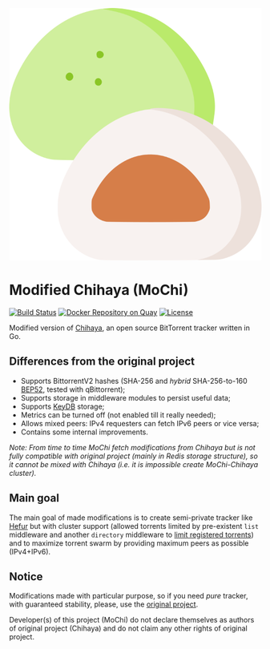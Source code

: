 ![Mochi (source image: https://www.flaticon.com/free-icon/mochi_5392004)](mochi.svg)

# Modified Chihaya (MoChi)

[![Build Status](https://github.com/sot-tech/mochi/workflows/Build%20&%20Test/badge.svg)](https://github.com/sot-tech/mochi/actions)
[![Docker Repository on Quay](https://quay.io/repository/eramde/mochi/status "Docker Repository on Quay")](https://quay.io/repository/eramde/mochi)
[![License](https://img.shields.io/badge/license-BSD-blue.svg)](https://opensource.org/licenses/BSD-2-Clause)

Modified version of [Chihaya](https://github.com/chihaya/chihaya), an open source BitTorrent tracker written in Go.

## Differences from the original project

* Supports BittorrentV2 hashes (SHA-256 and _hybrid_
  SHA-256-to-160 [BEP52](https://www.bittorrent.org/beps/bep_0052.html), tested with qBittorrent);
* Supports storage in middleware modules to persist useful data;
* Supports [KeyDB](https://keydb.dev) storage;
* Metrics can be turned off (not enabled till it really needed);
* Allows mixed peers: IPv4 requesters can fetch IPv6 peers or vice versa;
* Contains some internal improvements.

_Note: From time to time MoChi fetch modifications from Chihaya but is not 
fully compatible with original project (mainly in Redis storage structure),
so it cannot be mixed with Chihaya (i.e. it is impossible create MoChi-Chihaya cluster)._

## Main goal

The main goal of made modifications is to create semi-private tracker like [Hefur](https://github.com/sot-tech/hefur)
but with cluster support (allowed torrents limited by pre-existent `list` middleware and another `directory` middleware
to [limit registered torrents](docs/middleware/torrent_approval.md)) and to maximize torrent swarm by providing maximum peers as possible (IPv4+IPv6).

## Notice

Modifications made with particular purpose, so if you need _pure_ tracker, with guaranteed stability, please, use
the [original project](https://github.com/chihaya/chihaya).

Developer(s) of this project (MoChi) do not declare themselves as authors of original project (Chihaya) and do not claim
any other rights of original project.

